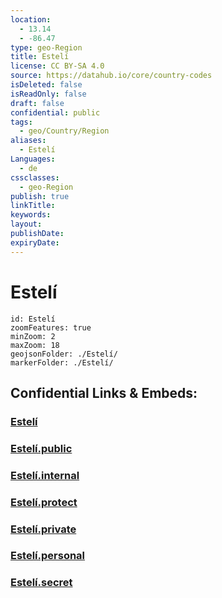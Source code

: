 ```yaml
---
location:
  - 13.14
  - -86.47
type: geo-Region
title: Estelí
license: CC BY-SA 4.0
source: https://datahub.io/core/country-codes
isDeleted: false
isReadOnly: false
draft: false
confidential: public
tags:
  - geo/Country/Region
aliases:
  - Estelí
Languages:
  - de
cssclasses:
  - geo-Region
publish: true
linkTitle:
keywords:
layout:
publishDate:
expiryDate:
---
```


# Estelí

```leaflet
id: Estelí
zoomFeatures: true 
minZoom: 2 
maxZoom: 18
geojsonFolder: ./Estelí/
markerFolder: ./Estelí/
```


## Confidential Links & Embeds: 

### [Estelí](/_Standards/Earth/Continent/America~Central/Nicaragua/departments~Nicaragua/Estelí.md) 

### [Estelí.public](/_public/Earth/Continent/America~Central/Nicaragua/departments~Nicaragua/Estelí.public.md) 

### [Estelí.internal](/_internal/Earth/Continent/America~Central/Nicaragua/departments~Nicaragua/Estelí.internal.md) 

### [Estelí.protect](/_protect/Earth/Continent/America~Central/Nicaragua/departments~Nicaragua/Estelí.protect.md) 

### [Estelí.private](/_private/Earth/Continent/America~Central/Nicaragua/departments~Nicaragua/Estelí.private.md) 

### [Estelí.personal](/_personal/Earth/Continent/America~Central/Nicaragua/departments~Nicaragua/Estelí.personal.md) 

### [Estelí.secret](/_secret/Earth/Continent/America~Central/Nicaragua/departments~Nicaragua/Estelí.secret.md)

